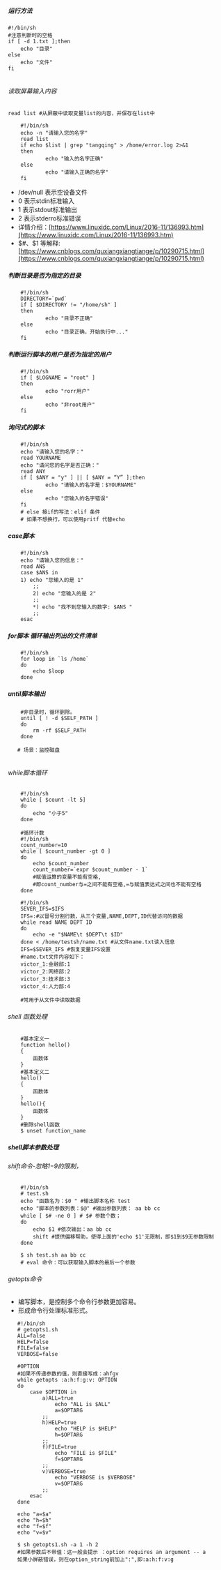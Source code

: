 ##### 运行方法
```angular2html
#!/bin/sh
#注意判断时的空格
if [ -d 1.txt ];then
    echo "目录"
else
    echo "文件"
fi
    
```
###### 读取屏幕输入内容
`read list #从屏蔽中读取变量list的内容，并保存在list中`

```angular2html
    #!/bin/sh
    echo -n "请输入您的名字"
    read list
    if echo $list | grep "tangqing" > /home/error.log 2>&1
    then
            echo "输入的名字正确"
    else
            echo "请输入正确的名字"
    fi
```
- /dev/null 表示空设备文件
- 0 表示stdin标准输入
- 1 表示stdout标准输出
- 2 表示stderro标准错误
- 详情介绍：[https://www.linuxidc.com/Linux/2016-11/136993.htm](https://www.linuxidc.com/Linux/2016-11/136993.htm)
- $#、$1 等解释:[https://www.cnblogs.com/quxiangxiangtiange/p/10290715.html](https://www.cnblogs.com/quxiangxiangtiange/p/10290715.html)
##### 判断目录是否为指定的目录
```angular2html
    #!/bin/sh
    DIRECTORY=`pwd`
    if [ $DIRECTORY != "/home/sh" ]
    then
            echo "目录不正确"
    else
            echo "目录正确，开始执行中..."
    fi
```

##### 判断运行脚本的用户是否为指定的用户
```angular2html
    #!/bin/sh
    if [ $LOGNAME = "root" ]
    then
            echo "rorr用户"
    else
            echo "非root用户"
    fi
```
##### 询问式的脚本
```angular2html
    #!/bin/sh
    echo "请输入您的名字："
    read YOURNAME
    echo "请问您的名字是否正确："
    read ANY
    if [ $ANY = "y" ] || [ $ANY = “Y” ];then
            echo "请输入的名字是：$YOURNAME"
    else
            echo "您输入的名字错误"
    fi
    # else 接if的写法：elif 条件
    # 如果不想换行，可以使用pritf 代替echo
```

##### case脚本
```angular2html
    #!/bin/sh
    echo "请输入您的信息："
    read ANS
    case $ANS in
    1) echo "您输入的是 1"
        ;;
        2) echo "您输入的是 2"
        ;;
        *) echo "找不到您输入的数字: $ANS "
        ;;
    esac
```

##### for脚本 循环输出列出的文件清单
```angular2html
    #!/bin/sh
    for loop in `ls /home`
    do
        echo $loop
    done
```
##### until脚本输出
```angular2html
    #非目录时，循环删除。
    until [ ! -d $SELF_PATH ]
    do
        rm -rf $SELF_PATH
    done
    
   # 场景：监控磁盘
   
```
###### while脚本循环
```angular2html
    #!/bin/sh
    while [ $count -lt 5]
    do
        echo "小于5"
    done
    
    #循环计数
    #!/bin/sh
    count_number=10
    while [ $count_number -gt 0 ]
    do
        echo $count_number
        count_number=`expr $count_number - 1`
        #赋值运算的变量不能有空格,
        #即count_number与=之间不能有空格,=与赋值表达式之间也不能有空格
    done
    
    #!/bin/sh
    SEVER_IFS=$IFS
    IFS=:#以冒号分割行数，从三个变量,NAME,DEPT,ID代替访问的数据
    while read NAME DEPT ID
    do
        echo -e "$NAME\t $DEPT\t $ID"
    done < /home/testsh/name.txt #从文件name.txt读入信息
    IFS=$SEVER_IFS #恢复变量IFS设置
    #name.txt文件内容如下：
    victor_1:金融部:1
    victor_2:网络部:2
    victor_3:技术部:3
    victor_4:人力部:4
    
    #常用于从文件中读取数据
```

###### shell 函数处理
```angular2html
    #基本定义一
    function hello()
    {
        函数体
    }
    #基本定义二
    hello()
    {
        函数体
    }
    hello(){
        函数体
    }
    #删除shell函数
    $ unset function_name
```

##### shell脚本参数处理
###### shift命令-忽略$1-$9的限制，
```angular2html
    #!/bin/sh
    # test.sh
    echo "函数名为：$0 " #输出脚本名称 test
    echo "脚本的参数列表：$@" #输出参数列表： aa bb cc
    while [ $# -ne 0 ] # $# 参数个数；
    do
        echo $1 #依次输出：aa bb cc
        shift #提供偏移帮助，使得上面的'echo $1'无限制，即$1到$9无参数限制
    done

    $ sh test.sh aa bb cc
    # eval 命令：可以获取输入脚本的最后一个参数
```

###### getopts命令
- 编写脚本，是控制多个命令行参数更加容易。
- 形成命令行处理标准形式。
```angularjs
   #!/bin/sh
   # getopts1.sh
   ALL=false
   HELP=false
   FILE=false
   VERBOSE=false
   
   #OPTION
   #如果不传递参数的值，则直接写成：ahfgv
   while getopts :a:h:f:g:v: OPTION
   do
       case $OPTION in
           a)ALL=true
               echo "ALL is $ALL"
               a=$OPTARG
           ;;
           h)HELP=true
               echo "HELP is $HELP"
               h=$OPTARG
           ;;
           f)FILE=true
               echo "FILE is $FILE"
               f=$OPTARG
           ;;
           v)VERBOSE=true
               echo "VERBOSE is $VERBOSE"
               v=$OPTARG
           ;;
       esac
   done
   
   echo "a=$a"
   echo "h=$h"
   echo "f=$f"
   echo "v=$v" 
   
   $ sh getopts1.sh -a 1 -h 2
   #如果参数后不带值：这一般会提示 ：option requires an argument -- a
   如果小屏蔽错误，则在option_string前加上":",即:a:h:f:v:g
```
